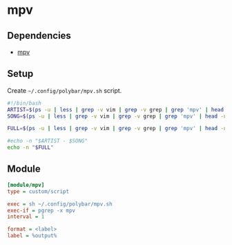 # mpv

## Dependencies
* [mpv](https://mpv.io/)

## Setup
Create `~/.config/polybar/mpv.sh` script.

```bash
#!/bin/bash
ARTIST=$(ps -u | less | grep -v vim | grep -v grep | grep 'mpv' | head -n1 | cut -d '-' -f 3- | cut -d ' ' -f 2- | cut -d '-' -f -1 | head -c -2)
SONG=$(ps -u | less | grep -v vim | grep -v grep | grep 'mpv' | head -n1 | cut -d '-' -f 3- | cut -d ' ' -f 2- | cut -d '-' -f -2 | cut -d '-' -f 2- | tail -c +2)

FULL=$(ps -u | less | grep -v vim | grep -v grep | grep 'mpv' | head -n1 | cut -d '-' -f 3- | cut -d ' ' -f 2- | cut -d '-' -f -2 | head -c -2)

#echo -n "$ARTIST - $SONG"
echo -n "$FULL"
```

## Module
```ini
[module/mpv]
type = custom/script

exec = sh ~/.config/polybar/mpv.sh
exec-if = pgrep -x mpv
interval = 1

format = <label>
label = %output%
```
